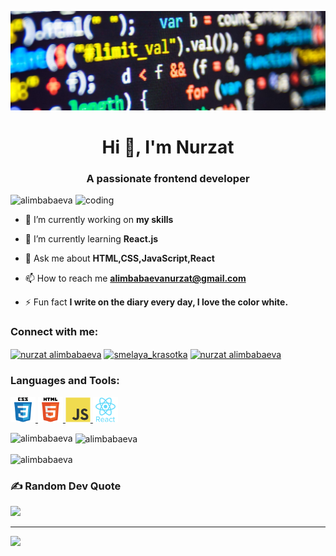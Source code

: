 ![logo](https://github.com/Alimbabaeva/Alimbabaeva/blob/main/coding1.jpg)
<h1 align="center">Hi 👋, I'm Nurzat</h1>
<h3 align="center">A passionate frontend developer</h3>
<img align="right" alt="coding" width="400" src="https://media.tenor.com/AlUkiGkR2j8AAAAC/new-game-ahagon-umiko-programming.gif">

<p align="left"> <img src="https://komarev.com/ghpvc/?username=alimbabaeva&label=Profile%20views&color=0e75b6&style=flat" alt="alimbabaeva" /> </p>

- 🔭 I’m currently working on **my skills**

- 🌱 I’m currently learning **React.js**

- 💬 Ask me about **HTML,CSS,JavaScript,React**

- 📫 How to reach me **alimbabaevanurzat@gmail.com**

- ⚡ Fun fact **I write on the diary every day, I love the color white.**

<h3 align="left">Connect with me:</h3>
<p align="left">
<a href="https://linkedin.com/in/nurzat alimbabaeva" target="blank"><img align="center" src="https://raw.githubusercontent.com/rahuldkjain/github-profile-readme-generator/master/src/images/icons/Social/linked-in-alt.svg" alt="nurzat alimbabaeva" height="30" width="40" /></a>
<a href="https://instagram.com/smelaya_krasotka" target="blank"><img align="center" src="https://raw.githubusercontent.com/rahuldkjain/github-profile-readme-generator/master/src/images/icons/Social/instagram.svg" alt="smelaya_krasotka" height="30" width="40" /></a>
<a href="https://www.youtube.com/c/nurzat alimbabaeva" target="blank"><img align="center" src="https://raw.githubusercontent.com/rahuldkjain/github-profile-readme-generator/master/src/images/icons/Social/youtube.svg" alt="nurzat alimbabaeva" height="30" width="40" /></a>
</p>

<h3 align="left">Languages and Tools:</h3>
<p align="left"> <a href="https://www.w3schools.com/css/" target="_blank" rel="noreferrer"> <img src="https://raw.githubusercontent.com/devicons/devicon/master/icons/css3/css3-original-wordmark.svg" alt="css3" width="40" height="40"/> </a> <a href="https://www.w3.org/html/" target="_blank" rel="noreferrer"> <img src="https://raw.githubusercontent.com/devicons/devicon/master/icons/html5/html5-original-wordmark.svg" alt="html5" width="40" height="40"/> </a> <a href="https://developer.mozilla.org/en-US/docs/Web/JavaScript" target="_blank" rel="noreferrer"> <img src="https://raw.githubusercontent.com/devicons/devicon/master/icons/javascript/javascript-original.svg" alt="javascript" width="40" height="40"/> </a> <a href="https://reactjs.org/" target="_blank" rel="noreferrer"> <img src="https://raw.githubusercontent.com/devicons/devicon/master/icons/react/react-original-wordmark.svg" alt="react" width="40" height="40"/> </a> </p>

<p><img align="left" src="https://github-readme-stats.vercel.app/api/top-langs?username=alimbabaeva&show_icons=true&locale=en&layout=compact" alt="alimbabaeva" /></p>

<p>&nbsp;<img align="center" src="https://github-readme-stats.vercel.app/api?username=alimbabaeva&show_icons=true&locale=en" alt="alimbabaeva" /></p>

<p><img align="center" src="https://github-readme-streak-stats.herokuapp.com/?user=alimbabaeva&" alt="alimbabaeva" /></p>



### ✍️ Random Dev Quote
![](https://quotes-github-readme.vercel.app/api?type=horizontal&theme=radical)

---
[![](https://visitcount.itsvg.in/api?id=Alimbabaeva&icon=0&color=0)](https://visitcount.itsvg.in)
